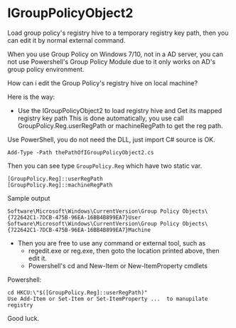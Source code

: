 # IGroupPolicyObject2
Load group policy's registry hive to a temporary registry key path, then you can edit it by normal external command.

When you use Group Policy on Windows 7/10, not in a AD server, you can not use
Powershell's Group Policy Module due to it only works on AD's group policy environment.

How can i edit the Group Policy's registry hive on local machine?

Here is the way:


- Use the IGroupPolicyObject2 to load registry hive and Get its mapped registry key path
This is done automatically, you use call GroupPolicy.Reg.userRegPath or machineRegPath to get the reg path.

Use PowerShell, you do not need the DLL, just import C# source is OK.
```
Add-Type -Path thePathOfIGroupPolicyObject2.cs
```
Then you can see type `GroupPolicy.Reg` which have two static var.
```
[GroupPolicy.Reg]::userRegPath
[GroupPolicy.Reg]::machineRegPath
```
Sample output
```
Software\Microsoft\Windows\CurrentVersion\Group Policy Objects\{722642C1-7DCB-475B-96EA-16BB4B899EA7}User
Software\Microsoft\Windows\CurrentVersion\Group Policy Objects\{722642C1-7DCB-475B-96EA-16BB4B899EA7}Machine
```
- Then you are free to use any command or external tool, such as
  - regedit.exe or reg.exe, then goto the location printed above, then edit it.
  - Powershell's cd and New-Item or New-ItemProperty cmdlets

Powershell:
```
cd HKCU:\"$([GroupPolicy.Reg]::userRegPath)"
Use Add-Item or Set-Item or Set-ItemProperty ...  to manupilate registry
```

Good luck.
